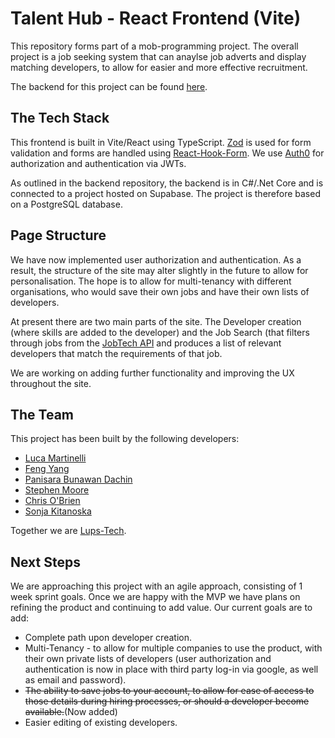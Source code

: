 # Talent Hub - React Frontend (Vite)

This repository forms part of a mob-programming project. The overall project is a job seeking system that can anaylse job adverts and display matching developers, to allow for easier and more effective recruitment.

The backend for this project can be found [here](https://github.com/lups-tech/talenthubBE).

## The Tech Stack
This frontend is built in Vite/React using TypeScript. [Zod](https://zod.dev/) is used for form validation and forms are handled using [React-Hook-Form](https://www.react-hook-form.com/). We use [Auth0](https://auth0.com/) for authorization and authentication via JWTs.

As outlined in the backend repository, the backend is in C#/.Net Core and is connected to a project hosted on Supabase. The project is therefore based on a PostgreSQL database.

## Page Structure
We have now implemented user authorization and authentication. As a result, the structure of the site may alter slightly in the future to allow for personalisation. The hope is to allow for multi-tenancy with different organisations, who would save their own jobs and have their own lists of developers.

At present there are two main parts of the site. The Developer creation (where skills are added to the developer) and the Job Search (that filters through jobs from the [JobTech API](https://jobtechdev.se/sv) and produces a list of relevant developers that match the requirements of that job. 

We are working on adding further functionality and improving the UX throughout the site.

## The Team
This project has been built by the following developers:
- [Luca Martinelli](https://github.com/Luega)
- [Feng Yang](https://github.com/Finns841594)
- [Panisara Bunawan Dachin](https://github.com/panisara-bd)
- [Stephen Moore](https://github.com/SMooreSwe)
- [Chris O'Brien](https://www.linkedin.com/in/chris-o-brien-314791212/)
- [Sonja Kitanoska](https://www.linkedin.com/in/sonja-kitanoska-986ba8a8/)

Together we are [Lups-Tech](https://github.com/lups-tech).

## Next Steps
We are approaching this project with an agile approach, consisting of 1 week sprint goals. Once we are happy with the MVP we have plans on refining the product and continuing to add value. Our current goals are to add:

- Complete path upon developer creation.
- Multi-Tenancy - to allow for multiple companies to use the product, with their own private lists of developers (user authorization and authentication is now in place with third party log-in via google, as well as email and password).
- ~~The ability to save jobs to your account, to allow for ease of access to those details during hiring processes, or should a developer become available.~~(Now added)
- Easier editing of existing developers.
